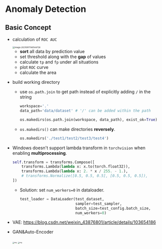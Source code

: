 # Anomaly Detection

## Basic Concept

* calculation of `ROC AUC`

  <img src="https://i.loli.net/2021/09/17/DZSiYAC76G5PhqM.png" alt="image-20210917140544726" style="zoom: 45%;" />

  * **sort** all data by prediction value
  * set threshold along with the **gap** of values
  * calculate `tp` and `fp` under all situations
  * plot `ROC` curve
  * calculate the area

* build working directory

  * use `os.path.join` to get path instead of explicitly adding `/` in the string

    ```python
    workspace='.'
    data_path='data/dataset' # '/' can be added within the path
    
    os.makedirs(os.path.join(workspace, data_path), exist_ok=True)
    ```

  * `os.makedirs()` can make directories **reversely**.

    ```python
    os.makedirs('./test1/test2/test3/test4')
    ```

* Windows doesn't support lambda transform in `torchvision` when enabling **multiprocessing**.

  ```python
  self.transform = transforms.Compose([
      transforms.Lambda(lambda x: x.to(torch.float32)),
      transforms.Lambda(lambda x: 2. * x / 255. - 1.),
      # transforms.Normalize([0.5, 0.5, 0.5], [0.5, 0.5, 0.5]),
  ])
  ```

  * Solution: set `num_workers=0` in dataloader.

    ```python
    test_loader = DataLoader(test_dataset,
                             sampler=test_sampler,
                             batch_size=test_config.batch_size,
                             num_workers=0)
    ```

* VAE: https://blog.csdn.net/weixin_43876801/article/details/103654186

* GAN&Auto-Encoder

  <img src="https://pic2.zhimg.com/80/v2-c02e17ca61a91ab7fbfa1d52be1a05f8_1440w.jpg?source=1940ef5c" alt="img" style="zoom: 33%;" />

  <img src="https://pic1.zhimg.com/80/v2-6955c77ccb68b4ac464848dc9be0fd5f_1440w.jpg?source=1940ef5c" alt="img" style="zoom:33%;" />